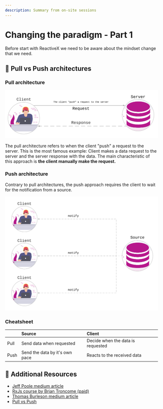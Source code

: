 ```yaml
---
description: Summary from on-site sessions
---
```


# Changing the paradigm - Part 1

Before start with ReactiveX we need to be aware about the mindset change that we need.

## 🧠 Pull vs Push architectures

### Pull architecture

![Common &quot;pull&quot; architecture](../.gitbook/assets/observable-pattern-1.png)

The pull architecture refers to when the client "push" a request to the server. This is the most famous example: Client makes a data request to the server and the server response with the data. The main characteristic of this approach is **the client manually make the request.**

### Push architecture

Contrary to pull architectures, the push approach requires the client to wait for the notification from a source.

![Simple &quot;push&quot; architecture schema](../.gitbook/assets/observable-pattern-2.png)

### Cheatsheet

|  | Source | Client |
| :--- | :--- | :--- |
| Pull | Send data when requested | Decide when the data is requested |
| Push | Send the data by it's own pace | Reacts to the received data |

## 📒 Additional Resources

* [Jeff Poole medium article](https://medium.com/@_JeffPoole/thoughts-on-push-vs-pull-architectures-666f1eab20c2)
* [RxJs course by Brian Troncome \(paid\)](https://ultimatecourses.com/learn/rxjs-basics)
* [Thomas Burleson medium article](https://medium.com/@thomasburlesonIA/push-based-architectures-with-rxjs-81b327d7c32d)
* [Pull vs Push](https://rxjs-dev.firebaseapp.com/guide/observable)



